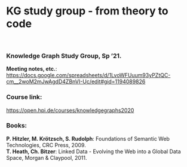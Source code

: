 KG study group - from theory to code
====================================

 

### Knowledge Graph Study Group, Sp ’21.  

**Meeting notes, etc.**:   
https://docs.google.com/spreadsheets/d/1LvoWFUuum93yPZtQC-cm__2woM2mJwAgdD4ZBnVI-Uc/edit#gid=1194089826

### Course link:
https://open.hpi.de/courses/knowledgegraphs2020


### Books:

**P. Hitzler, M. Krötzsch, S. Rudolph**: Foundations of Semantic Web
Technologies, CRC Press, 2009.   
**T. Heath, Ch. Bitzer**: Linked Data - Evolving the Web into a Global Data
Space, Morgan & Claypool, 2011.

 

